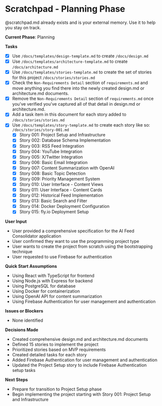 # Scratchpad - Planning Phase

@scratchpad.md already exists and is your external memory. Use it to help you stay on track.

**Current Phase**: Planning

**Tasks**  
- [x] Use `/docs/templates/design-template.md` to create `/docs/design.md`
- [x] Use `/docs/templates/architecture-template.md` to create `/docs/architecture.md`  
- [x] Use `/docs/templates/stories-template.md` to create the set of stories for this project `/docs/stories/stories.md`
- [x] Check the `Non-Requirements Detail` section of `requirements.md` and move anything you find there into the newly created design.md or architecture.md documents.
- [x] Remove the `Non-Requirements Detail` section of `requirements.md` once you've verified you've captured all of that detail in design.md or architecture.md.
- [x] Add a task item in this document for each story added to `/docs/stories/stories.md`  
- [x] Use `/docs/templates/story-template.md` to create each story like so: `/docs/stories/story-001.md`  
  - [x] Story 001: Project Setup and Infrastructure
  - [x] Story 002: Database Schema Implementation
  - [x] Story 003: RSS Feed Integration
  - [x] Story 004: YouTube Integration
  - [x] Story 005: X/Twitter Integration
  - [x] Story 006: Basic Email Integration
  - [x] Story 007: Content Summarization with OpenAI
  - [x] Story 008: Basic Topic Detection
  - [x] Story 009: Priority Management System
  - [x] Story 010: User Interface - Content Views
  - [x] Story 011: User Interface - Content Cards
  - [x] Story 012: Historical Feed Implementation
  - [x] Story 013: Basic Search and Filter
  - [x] Story 014: Docker Deployment Configuration
  - [x] Story 015: fly.io Deployment Setup

**User Input**  
- User provided a comprehensive specification for the AI Feed Consolidator application
- User confirmed they want to use the programming project type
- User wants to create the project from scratch using the bootstrapping technique
- User requested to use Firebase for authentication

**Quick Start Assumptions**  
- Using React with TypeScript for frontend
- Using Node.js with Express for backend
- Using PostgreSQL for database
- Using Docker for containerization
- Using OpenAI API for content summarization
- Using Firebase Authentication for user management and authentication

**Issues or Blockers**  
- None identified

**Decisions Made**
- Created comprehensive design.md and architecture.md documents
- Defined 15 stories to implement the project
- Prioritized stories based on MVP requirements
- Created detailed tasks for each story
- Added Firebase Authentication for user management and authentication
- Updated the Project Setup story to include Firebase Authentication setup tasks

**Next Steps**
- Prepare for transition to Project Setup phase
- Begin implementing the project starting with Story 001: Project Setup and Infrastructure